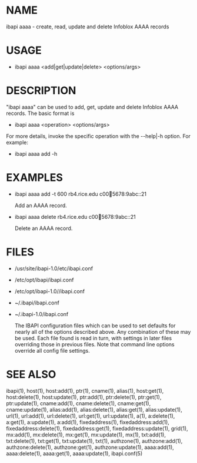 # NAME

ibapi aaaa - create, read, update and delete Infoblox AAAA records

# USAGE

- ibapi aaaa &lt;add|get|update|delete> &lt;options/args>

# DESCRIPTION

"ibapi aaaa" can be used to add, get, update and delete Infoblox AAAA records.
The basic format is

- ibapi aaaa &lt;operation> &lt;options/args>

For more details, invoke the specific operation
with the --help|-h option. For example:

- ibapi aaaa add -h

# EXAMPLES

- ibapi aaaa add -t 600 rb4.rice.edu c00:1234:5678:9abc::21

    Add an AAAA record.

- ibapi aaaa delete rb4.rice.edu c00:1234:5678:9abc::21

    Delete an AAAA record.  

# FILES

- /usr/site/ibapi-1.0/etc/ibapi.conf
- /etc/opt/ibapi/ibapi.conf
- /etc/opt/ibapi-1.0//ibapi.conf
- ~/.ibapi/ibapi.conf
- ~/.ibapi-1.0/ibapi.conf

    The IBAPI configuration files which can be used to
    set defaults for nearly all of the options described above.
    Any combination of these may be used.
    Each file found is read in turn, with settings in later files
    overriding those in previous files.  Note that command line
    options override all config file settings.

# SEE ALSO

ibapi(1),
host(1),
host:add(1),
ptr(1),
cname(1),
alias(1),
host:get(1),
host:delete(1),
host:update(1),
ptr:add(1),
ptr:delete(1),
ptr:get(1),
ptr:update(1),
cname:add(1),
cname:delete(1),
cname:get(1),
cname:update(1),
alias:add(1),
alias:delete(1),
alias:get(1),
alias:update(1),
url(1),
url:add(1),
url:delete(1),
url:get(1),
url:update(1),
a(1),
a:delete(1),
a:get(1),
a:update(1),
a:add(1),
fixedaddress(1),
fixedaddress:add(1),
fixedaddress:delete(1),
fixedaddress:get(1),
fixedaddress:update(1),
grid(1),
mx:add(1),
mx:delete(1),
mx:get(1),
mx:update(1),
mx(1),
txt:add(1),
txt:delete(1),
txt:get(1),
txt:update(1),
txt(1),
authzone(1),
authzone:add(1),
authzone:delete(1),
authzone:get(1),
authzone:update(1),
aaaa:add(1),
aaaa:delete(1),
aaaa:get(1),
aaaa:update(1),
ibapi.conf(5)
